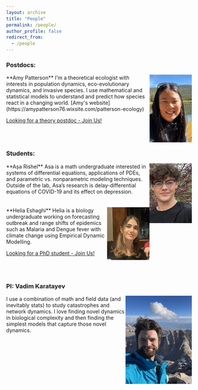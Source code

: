 ```yaml
---
layout: archive
title: "People"
permalink: /people/
author_profile: false
redirect_from:
  - /people
---
```


<h3> Postdocs:</h3>

<img align="right" width="115" src="/files/photos/amy_lake.png">
**Amy Patterson** I'm a theoretical ecologist with interests in population dynamics, eco-evolutionary dynamics, and invasive species. I use mathematical and statistical models to understand and predict how species react in a changing world.
[Amy's website](https://amypatterson76.wixsite.com/patterson-ecology)

<br>

[Looking for a theory postdoc - Join Us!](https://resiliencelab.github.io/join/)

<br>
<br>

<h3> Students:</h3>

<img align="right" width="115" src="/files/photos/asa.jpeg">
**Așa Rishel**
Asa is a math undergraduate interested in systems of differential equations, applications of PDEs, and parametric vs. nonparametric modeling techniques. Outside of the lab, Asa’s research is delay-differential equations of COVID-19 and its effect on depression.

<br>
<br>
<br>

<img align="right" width="115" src="/files/photos/helia.jpeg">
**Helia Eshaghi**
Helia is a biology undergraduate working on forecasting outbreak and range shifts of epidemics such as Malaria and Dengue fever with climate change using Empirical Dynamic Modelling.

<br>

[Looking for a PhD student - Join Us!](https://resiliencelab.github.io/join/)

<br>
<br>


<h3> PI: Vadim Karatayev</h3>
<img align="right" width="180" src="/files/photos/vadim2025.jpeg">
I use a combination of math and field data (and inevitably stats) to study catastrophes and network dynamics. I love finding novel dynamics in biological complexity and then finding the simplest models that capture those novel dynamics.

